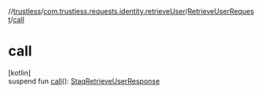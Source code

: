 //[trustless](../../../index.md)/[com.trustless.requests.identity.retrieveUser](../index.md)/[RetrieveUserRequest](index.md)/[call](call.md)

# call

[kotlin]\
suspend fun [call](call.md)(): [StaqRetrieveUserResponse](../../com.trustless.requests.identity/-staq-retrieve-user-response/index.md)
